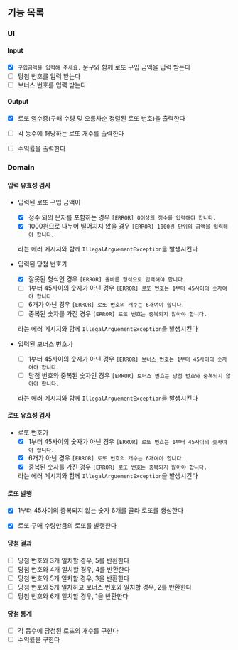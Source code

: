 ## 기능 목록

### UI

#### Input
- [x] `구입금액을 입력해 주세요.` 문구와 함께 로또 구입 금액을 입력 받는다
- [ ] 당첨 번호를 입력 받는다
- [ ] 보너스 번호를 입력 받는다

#### Output
- [x] 로또 영수증(구매 수량 및 오름차순 정렬된 로또 번호)을 출력한다
- [ ] 각 등수에 해당하는 로또 개수를 출력한다
- [ ] 수익률을 출력한다


### Domain

#### 입력 유효성 검사
- 입력된 로또 구입 금액이 

  - [x] 정수 외의 문자를 포함하는 경우 `[ERROR] 0이상의 정수를 입력해야 합니다.`
  - [x] 1000원으로 나누어 떨어지지 않을 경우 `[ERROR] 1000원 단위의 금액을 입력해야 합니다.`

  라는 에러 메시지와 함께 `IllegalArguementException`을 발생시킨다


- 입력된 당첨 번호가
  - [x] 잘못된 형식인 경우 `[ERROR] 올바른 형식으로 입력해야 합니다.`
  - [ ] 1부터 45사이의 숫자가 아닌 경우 `[ERROR] 로또 번호는 1부터 45사이의 숫자여야 합니다.`
  - [ ] 6개가 아닌 경우 `[ERROR] 로또 번호의 개수는 6개여야 합니다.`
  - [ ] 중복된 숫자를 가진 경우 `[ERROR] 로또 번호는 중복되지 않아야 합니다.`

  라는 에러 메시지와 함께 `IllegalArguementException`을 발생시킨다

- 입력된 보너스 번호가
    - [ ] 1부터 45사이의 숫자가 아닌 경우 `[ERROR] 보너스 번호는 1부터 45사이의 숫자여야 합니다.`
    - [ ] 당첨 번호와 중복된 숫자인 경우 `[ERROR] 보너스 번호는 당첨 번호와 중복되지 않아야 합니다.`

    라는 에러 메시지와 함께 `IllegalArguementException`을 발생시킨다

#### 로또 유효성 검사
- 로또 번호가
  - [x] 1부터 45사이의 숫자가 아닌 경우 `[ERROR] 로또 번호는 1부터 45사이의 숫자여야 합니다.`
  - [x] 6개가 아닌 경우 `[ERROR] 로또 번호의 개수는 6개여야 합니다.`
  - [x] 중복된 숫자를 가진 경우 `[ERROR] 로또 번호는 중복되지 않아야 합니다.`

  라는 에러 메시지와 함께 `IllegalArguementException`을 발생시킨다

#### 로또 발행
- [x] 1부터 45사이의 중복되지 않는 숫자 6개를 골라 로또를 생성한다
- [x] 로또 구매 수량만큼의 로또를 발행한다


#### 당첨 결과
- [ ] 당첨 번호와 3개 일치할 경우, 5를 반환한다
- [ ] 당첨 번호와 4개 일치할 경우, 4를 반환한다
- [ ] 당첨 번호와 5개 일치할 경우, 3을 반환한다
- [ ] 당첨 번호와 5개 일치하고 보너스 번호와 일치할 경우, 2를 반환한다
- [ ] 당첨 번호와 6개 일치할 경우, 1을 반환한다

#### 당첨 통계
- [ ] 각 등수에 당첨된 로또의 개수를 구한다
- [ ] 수익률을 구한다

